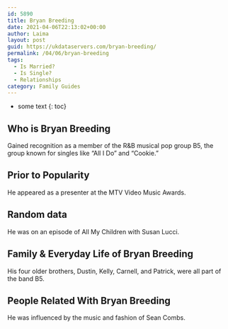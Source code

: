 ```yaml
---
id: 5890
title: Bryan Breeding
date: 2021-04-06T22:13:02+00:00
author: Laima
layout: post
guid: https://ukdataservers.com/bryan-breeding/
permalink: /04/06/bryan-breeding
tags:
  - Is Married?
  - Is Single?
  - Relationships
category: Family Guides
---
```


* some text
{: toc}


## Who is Bryan Breeding
                  
                  
                  
Gained recognition as a member of the R&B musical pop group B5, the group known for singles like &#8220;All I Do&#8221; and &#8220;Cookie.&#8221; 
                  
              
            
              
            
                
                
                
## Prior to Popularity
                  
                  
                  
He appeared as a presenter at the MTV Video Music Awards. 
                  
              
            
              
            
                
                
                
## Random data
                  
                  
                  
He was on an episode of All My Children with Susan Lucci. 
                  
              
            
              
            
                
                
                
## Family & Everyday Life of Bryan Breeding
                  
                  
                  
His four older brothers, Dustin, Kelly, Carnell, and Patrick, were all part of the band B5. 
                  
              
            
              
            
                
                
                
## People Related With Bryan Breeding
                  
                  
                  
He was influenced by the music and fashion of Sean Combs. 
                  
              
            
              
            
                
              
            
              
              
            
            
              
            
          
          
          